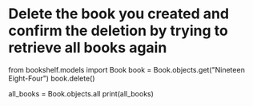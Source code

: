 # Delete the book you created and confirm the deletion by trying to retrieve all books again
from bookshelf.models import Book
book = Book.objects.get("Nineteen Eight-Four")
book.delete()

all_books = Book.objects.all
print(all_books)
